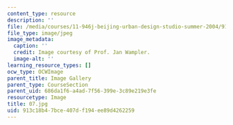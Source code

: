 ```yaml
---
content_type: resource
description: ''
file: /media/courses/11-946j-beijing-urban-design-studio-summer-2004/913c18b47bce407df194ee89d4262259_07.jpg
file_type: image/jpeg
image_metadata:
  caption: ''
  credit: Image courtesy of Prof. Jan Wampler.
  image-alt: ''
learning_resource_types: []
ocw_type: OCWImage
parent_title: Image Gallery
parent_type: CourseSection
parent_uid: 686da1f6-a4ad-7f56-399e-3c89e219e3fe
resourcetype: Image
title: 07.jpg
uid: 913c18b4-7bce-407d-f194-ee89d4262259
---
```

